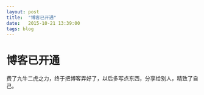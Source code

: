 ```yaml
---
layout: post
title:  "博客已开通"
date:   2015-10-21 13:39:00
tags: blog
---
```


# 博客已开通

费了九牛二虎之力，终于把博客弄好了，以后多写点东西，分享给别人，精致了自己。
